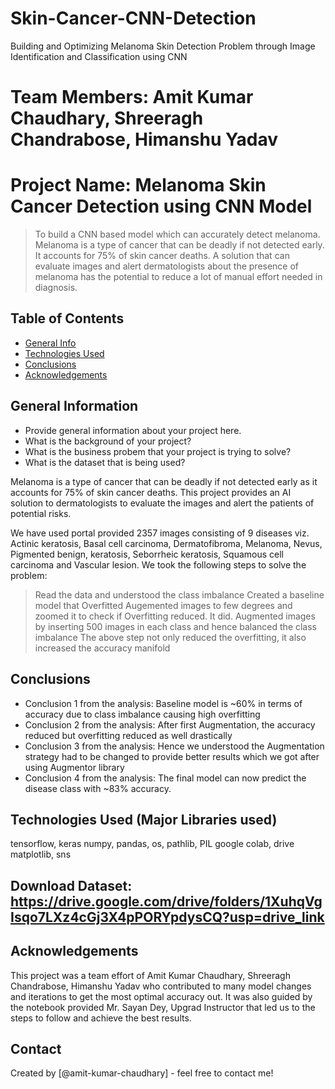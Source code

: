 # Skin-Cancer-CNN-Detection
Building and Optimizing Melanoma Skin Detection Problem through Image Identification and Classification using CNN

# Team Members: Amit Kumar Chaudhary, Shreeragh Chandrabose, Himanshu Yadav

# Project Name: Melanoma Skin Cancer Detection using CNN Model
> To build a CNN based model which can accurately detect melanoma. Melanoma is a type of cancer that can be deadly if not detected early. It accounts for 75% of skin cancer deaths. A solution that can evaluate images and alert dermatologists about the presence of melanoma has the potential to reduce a lot of manual effort needed in diagnosis.


## Table of Contents
* [General Info](#general-information)
* [Technologies Used](#technologies-used)
* [Conclusions](#conclusions)
* [Acknowledgements](#acknowledgements)

<!-- You can include any other section that is pertinent to your problem -->

## General Information
- Provide general information about your project here.
- What is the background of your project?
- What is the business probem that your project is trying to solve?
- What is the dataset that is being used?

Melanoma is a type of cancer that can be deadly if not detected early as it accounts for 75% of skin cancer deaths. This project provides an AI solution to dermatologists to evaluate the images and alert the patients of potential risks.

We have used portal provided 2357 images consisting of 9 diseases viz. Actinic keratosis, Basal cell carcinoma, Dermatofibroma, Melanoma, Nevus, Pigmented benign, keratosis, Seborrheic keratosis, Squamous cell carcinoma and Vascular lesion. We took the following steps to solve the problem:
> Read the data and understood the class imbalance
> Created a baseline model that Overfitted
> Augemented images to few degrees and zoomed it to check if Overfitting reduced. It did.
> Augmented images by inserting 500 images in each class and hence balanced the class imbalance
> The above step not only reduced the overfitting, it also increased the accuracy manifold

<!-- You don't have to answer all the questions - just the ones relevant to your project. -->

## Conclusions
- Conclusion 1 from the analysis: Baseline model is ~60% in terms of accuracy due to class imbalance causing high overfitting
- Conclusion 2 from the analysis: After first Augmentation, the accuracy reduced but overfitting reduced as well drastically 
- Conclusion 3 from the analysis: Hence we understood the Augmentation strategy had to be changed to provide better results which we got after using Augmentor library
- Conclusion 4 from the analysis: The final model can now predict the disease class with ~83% accuracy.

<!-- You don't have to answer all the questions - just the ones relevant to your project. -->


## Technologies Used (Major Libraries used)
tensorflow, keras
numpy, pandas,
os, pathlib, PIL
google colab, drive
matplotlib, sns

## Download Dataset: https://drive.google.com/drive/folders/1XuhqVgIsqo7LXz4cGj3X4pPORYpdysCQ?usp=drive_link
<!-- As the libraries versions keep on changing, it is recommended to mention the version of library used in this project -->

## Acknowledgements
This project was a team effort of Amit Kumar Chaudhary, Shreeragh Chandrabose, Himanshu Yadav who contributed to many model changes and iterations to get the most optimal accuracy out. It was also guided by the notebook provided Mr. Sayan Dey, Upgrad Instructor that led us to the steps to follow and achieve the best results.

## Contact
Created by [@amit-kumar-chaudhary] - feel free to contact me!


<!-- Optional -->
<!-- ## License -->
<!-- This project is open source and available under the [... License](). -->

<!-- You don't have to include all sections - just the one's relevant to your project -->
